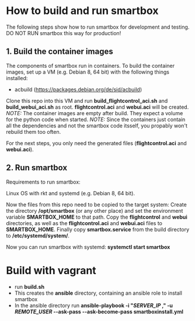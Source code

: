 # How to build and run smartbox

The following steps show how to run smartbox for development and testing.
DO NOT RUN smartbox this way for production!

## 1. Build the container images
The components of smartbox run in containers. To build the container images, set up a VM (e.g. Debian 8, 64 bit) with the following things installed:

 * acbuild (https://packages.debian.org/de/sid/acbuild)

Clone this repo into this VM and run __build\_flightcontrol\_aci.sh__ and __build\_webui\_aci.sh__ as root.
__flightcontrol.aci__ and __webui.aci__ will be created.
_NOTE:_ The container images are empty after build. They expect a volume for the python code when started.
_NOTE:_ Since the containers just contain all the dependencies and not the smartbox code itsself, you propably won't rebuild them too often.

For the next steps, you only need the generated files (__flightcontrol.aci__ and __webui.aci__).


## 2. Run smartbox
Requirements to run smartbox:

Linux OS with rkt and systemd (e.g. Debian 8, 64 bit).

Now the files from this repo need to be copied to the target system:
Create the directory __/opt/smartbox__ (or any other place) and set the environment variable __SMARTBOX\_HOME__ to that path.
Copy the __flightcontrol__ and __webui__ directories, as well as the __flightcontrol.aci__ and __webui.aci__ files to __SMARTBOX\_HOME__.
Finally copy __smartbox.service__ from the build directory to __/etc/systemd/system/__.


Now you can run smartbox with systemd: __systemctl start smartbox__


# Build with vagrant
* run __build.sh__
* This creates the __ansible__ directory, containing an ansible role to install smartbox
* In the ansible directory run __ansible-playbook -i "*SERVER_IP* ," -u *REMOTE_USER* --ask-pass --ask-become-pass smartboxinstall.yml__
